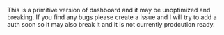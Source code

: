 This is a primitive version of dashboard and it may be unoptimized and breaking.
If you find any bugs please create a issue and I will try to add a auth soon so it may also break it and it is not currently prodcution ready.
